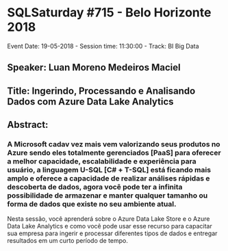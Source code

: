 # SQLSaturday #715 - Belo Horizonte 2018
Event Date: 19-05-2018 - Session time: 11:30:00 - Track: BI  Big Data
## Speaker: Luan Moreno Medeiros Maciel
## Title: Ingerindo, Processando e Analisando Dados com Azure Data Lake Analytics
## Abstract:
### A Microsoft cadav vez mais vem valorizando seus produtos no Azure sendo eles totalmente gerenciados [PaaS] para oferecer a melhor capacidade, escalabilidade e experiência para usuário, a linguagem U-SQL [C# + T-SQL] está ficando mais amplo e oferece a capacidade de realizar análises rápidas e descoberta de dados, agora você pode ter a infinita possibilidade de armazenar e manter qualquer tamanho ou forma de dados que existe no seu ambiente atual. 

Nesta sessão, você aprenderá sobre o Azure Data Lake Store e o Azure Data Lake Analytics e como você pode usar esse recurso para capacitar sua empresa para ingerir e processar diferentes tipos de dados e entregar resultados em um curto período de tempo.
